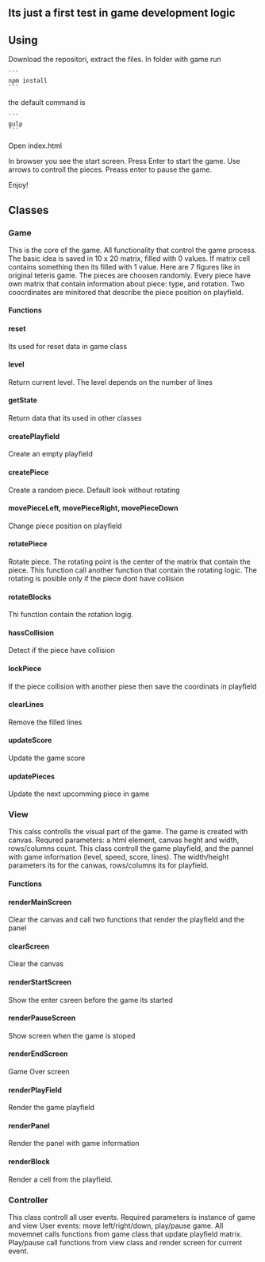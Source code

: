 ## Its just a first test in game development logic

## Using
  Download the repositori, extract the files. 
  In folder with game run
  
    ```
    npm install
    ```
    
  the default command is 
  
    ```
    gulp
    ```
    
  Open index.html
  

  In browser you see  the start screen. Press Enter to start the game.
  Use arrows to controll the pieces.
  Preass enter to pause the game.

  Enjoy!

## Classes

### Game
This is the core of the game. All functionality that control the game process. 
The basic idea is saved in 10 x 20 matrix, filled with 0 values. 
If matrix cell contains something then its filled with 1 value.
Here are 7 figures like in original teteris game.
The pieces are choosen randomly. Every piece have own matrix that contain information about piece: type, and rotation.
Two coocrdinates are minitored that describe the piece position on playfield. 

#### Functions 

#### reset
  Its used for reset data in game class

#### level 
  Return current level. The level depends on the number of lines

#### getState 
  Return data that its used in other classes

#### createPlayfield
  Create an empty playfield 

#### createPiece
  Create a random piece. Default look without rotating

#### movePieceLeft, movePieceRight, movePieceDown
  Change piece position on playfield

#### rotatePiece
  Rotate piece. The rotating point is the center of the matrix that contain the piece. This function call another function that contain the rotating logic. The rotating is posible only if the piece dont have collision

#### rotateBlocks 
  Thi function contain  the rotation logig.

#### hassCollision
  Detect if the piece have collision

#### lockPiece
  If the piece collision with another piese then save the coordinats in playfield

#### clearLines 
  Remove the filled lines

#### updateScore 
  Update the game score

#### updatePieces 
  Update the next upcomming piece in game

### View 
This calss controlls the visual part of the game. 
The game is created with canvas. 
Requred parameters: 
a html element, canvas heght and width, rows/columns count.
This class controll the game playfield, and the pannel with game information (level, speed, score, lines).
The width/height parameters its for the canwas, rows/columns its for playfield.

#### Functions

#### renderMainScreen
  Clear the canvas and call two functions that render the playfield and the panel

#### clearScreen 
  Clear the canvas

#### renderStartScreen
  Show the enter csreen before the game its started

#### renderPauseScreen
  Show screen when the game is stoped

#### renderEndScreen
  Game Over screen

#### renderPlayField
  Render the game playfield

#### renderPanel
  Render the panel with game information

#### renderBlock 
  Render a cell from the playfield.


### Controller 
This class controll all user events.
Required parameters is instance of game and view
User events: move left/right/down, play/pause game.
All movemnet calls functions from game class that update playfield matrix. 
Play/pause call functions from view class and render screen for current event.

